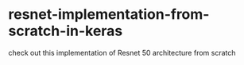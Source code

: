 # resnet-implementation-from-scratch-in-keras
check out this implementation of Resnet 50 architecture from scratch
